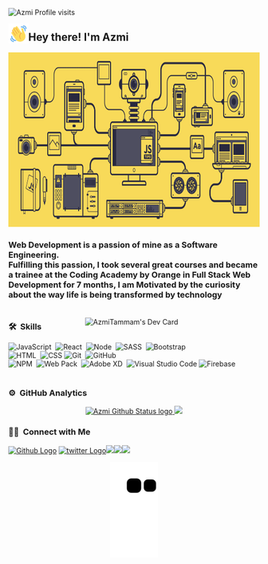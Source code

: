 <p align="left"> <img src="https://komarev.com/ghpvc/?username=azmitammam&style=plastic&label=Profile+visits&color=red"alt="Azmi Profile visits" /> </p>
<p align="center">
<img alt="Night Coding" src="./assets/wave-hello.gif" width='40' align="left" />
<h2>Hey there! I'm Azmi</h2>
<img height="350px" width="1000px" src="./assets/js.gif">

### Web Development is a passion of mine as a Software Engineering. </br> Fulfilling this passion, I took several great courses and became a trainee at the Coding Academy by Orange in Full Stack Web Development for 7 months, I am Motivated by the curiosity about the way life is being transformed by technology </br></br>


<a href="https://app.daily.dev/AzmiTammam"><img src="https://api.daily.dev/devcards/020e83d75b414a48a73292a20f5487f6.png?r=05f" width="350px" align="right" alt="AzmiTammam's Dev Card"/></a>
### 🛠 &nbsp;Skills

![JavaScript](https://img.shields.io/badge/-JavaScript-05122A?style=flat&logo=javascript)&nbsp;
![React](https://img.shields.io/badge/-React.js-05122A?style=flat&logo=react)&nbsp;
![Node](https://img.shields.io/badge/-Node.js-05122A?style=flat&logo=node.js)&nbsp;
![SASS](https://img.shields.io/badge/-SASS-05122A?style=flat&logo=sass)&nbsp;
![Bootstrap](https://img.shields.io/badge/-Bootstrap-05122A?style=flat&logo=bootstrap&logoColor=563D7C)&nbsp;\
![HTML](https://img.shields.io/badge/-HTML-05122A?style=flat&logo=HTML5)&nbsp;
![CSS](https://img.shields.io/badge/-CSS-05122A?style=flat&logo=CSS3&logoColor=1572B6)
![Git](https://img.shields.io/badge/-Git-05122A?style=flat&logo=git)&nbsp;
![GitHub](https://img.shields.io/badge/-GitHub-05122A?style=flat&logo=github)&nbsp;\
![NPM](https://img.shields.io/badge/-NPM-05122A?style=flat&logo=npm)&nbsp;
![Web Pack](https://img.shields.io/badge/-Web%20Pack-05122A?style=flat&logo=webpack)&nbsp;
![Adobe XD](https://img.shields.io/badge/-Adobe%20XD-05122A?style=flat&logo=adobexd)&nbsp;
![Visual Studio Code](https://img.shields.io/badge/-Visual%20Studio%20Code-05122A?style=flat&logo=visual-studio-code&logoColor=007ACC)
![Firebase](https://img.shields.io/badge/-Firebase-05122A?style=flat&logo=firebase)&nbsp;<br><br>


### ⚙️ &nbsp;GitHub Analytics

<p align="center">

<a href="https://github.com/azmitammam">
<img height="165em" src="https://github-readme-stats.vercel.app/api?username=azmitammam&include_all_commits=true&show_icons=true&count_private=true&theme=algolia" alt="Azmi Github Status logo" />
<img height="165em" src="https://github-readme-stats-eight-theta.vercel.app/api/top-langs/?username=azmitammam&layout=compact&langs_count=8&theme=algolia" />
</a>
</p>

### 🤝🏻 &nbsp;Connect with Me

<p align="center">

<a href="https://github.com/AzmiTammam"> <img src="https://img.shields.io/github/followers/AzmiTammam?style=social" alt="Github Logo"></a>
<a href="https://twitter.com/intent/follow?screen_name=azzmmii"> <img src="https://img.shields.io/twitter/follow/Azzmmii?style=social" alt="twitter Logo"></a><a href="mailto:azmitammam@gmail.com"><img src="https://img.shields.io/badge/-AzmiTammam@gmail.com-D14836?style=flat&logo=Gmail&logoColor=white" /></a><a href="https://www.linkedin.com/in/azmitammam/"><img src="https://img.shields.io/badge/-Azmi%20Tammam-0077B5?style=flat&logo=Linkedin&logoColor=white" /></a><a href="https://dev.to/azmitammam"><img src="https://img.shields.io/badge/-AzmiTammam-0A0A0A?style=flat&logo=dev.to&logoColor=white" /></a>

</p>
</a>
<div align="center"> <img src="https://raw.githubusercontent.com/muhiqsimui/muhiqsimui/output/github-contribution-grid-snake.svg" /></div>

